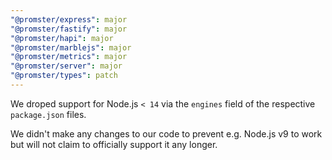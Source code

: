 ```yaml
---
"@promster/express": major
"@promster/fastify": major
"@promster/hapi": major
"@promster/marblejs": major
"@promster/metrics": major
"@promster/server": major
"@promster/types": patch
---
```


We droped support for Node.js `< 14` via the `engines` field of the respective `package.json` files.

We didn't make any changes to our code to prevent e.g. Node.js v9 to work but will not claim to officially support it any longer.
